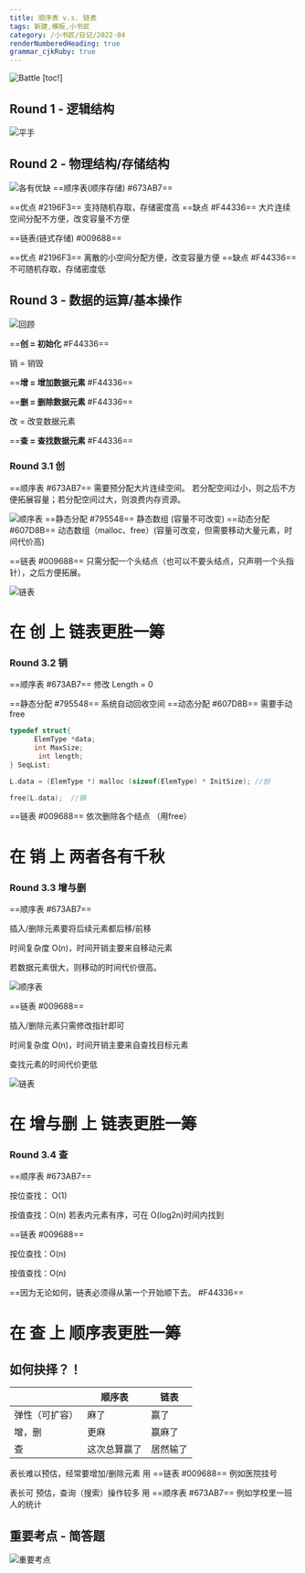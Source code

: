 ```yaml
---
title: 顺序表 v.s. 链表
tags: 新建,模板,小书匠
category: /小书匠/日记/2022-04
renderNumberedHeading: true
grammar_cjkRuby: true
---
```


![Battle](./images/1649833888943.png)
[toc!]
## Round 1 - 逻辑结构

![平手](./images/1649834008417.png)

## Round 2 - 物理结构/存储结构

![各有优缺](./images/1649834048679.png)
==顺序表(顺序存储) #673AB7==

==优点 #2196F3==
支持随机存取，存储密度高
==缺点 #F44336==
大片连续空间分配不方便，改变容量不方便


==链表(链式存储) #009688==

==优点 #2196F3==
离散的小空间分配方便，改变容量方便
==缺点 #F44336==
不可随机存取，存储密度低

## Round 3 - 数据的运算/基本操作

![回顾](./images/1649834774157.png)

==**创 = 初始化** #F44336==

销 = 销毁

==**增 = 增加数据元素** #F44336==

==**删 = 删除数据元素** #F44336==

改 = 改变数据元素

==**查 = 查找数据元素** #F44336==


### Round 3.1 创
==顺序表 #673AB7==
需要预分配大片连续空间。
若分配空间过小，则之后不方便拓展容量；若分配空间过大，则浪费内存资源。

![顺序表](./images/1649835068684.png)
==静态分配 #795548==
静态数组 (容量不可改变)
==动态分配 #607D8B==
动态数组（malloc、free）(容量可改变，但需要移动大量元素，时间代价高)

==链表 #009688==
只需分配一个头结点（也可以不要头结点，只声明一个头指针），之后方便拓展。

![链表](./images/1649835086507.png)

<h1>在 创 上 链表更胜一筹</h1>


### Round 3.2 销
==顺序表 #673AB7==
修改 Length = 0 

==静态分配 #795548==
系统自动回收空间
==动态分配 #607D8B==
需要手动 free

``` c
typedef struct{
      ElemType *data;
      int MaxSize;
       int length;
} SeqList;

L.data = (ElemType *) malloc (sizeof(ElemType) * InitSize); //创

free(L.data);  //销

```



==链表 #009688==
依次删除各个结点 （用free）

<h1>在 销 上 两者各有千秋 </h1>


### Round 3.3 增与删


==顺序表 #673AB7==

插入/删除元素要将后续元素都后移/前移

时间复杂度 O(n)，时间开销主要来自移动元素

若数据元素很大，则移动的时间代价很高。

![顺序表](./images/1649835612961.png)

==链表 #009688==

插入/删除元素只需修改指针即可

时间复杂度 O(n)，时间开销主要来自查找目标元素

查找元素的时间代价更低

![链表](./images/1649835896850.png)
<h1>在 增与删 上 链表更胜一筹</h1>


### Round 3.4 查

==顺序表 #673AB7==

按位查找： O(1)

按值查找：O(n)
若表内元素有序，可在 O(log2n)时间内找到


==链表 #009688==

按位查找：O(n)

按值查找：O(n)

==因为无论如何，链表必须得从第一个开始顺下去。 #F44336==

<h1>在 查 上 顺序表更胜一筹</h1>

## 如何抉择？！


|                | 顺序表       | 链表     |
| -------------- | ------------ | -------- |
| 弹性（可扩容） | 麻了         | 赢了     |
| 增，删         | 更麻         | 赢麻了   |
| 查             | 这次总算赢了 | 居然输了 |
表长难以预估，经常要增加/删除元素 
用 ==链表 #009688==
例如医院挂号

表长可 预估，查询（搜索）操作较多
用 ==顺序表 #673AB7==
例如学校里一班人的统计

## 重要考点 - 简答题
![重要考点](./images/1649836407209.png)